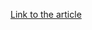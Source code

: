 [Link to the article](https://www.cisa.gov/news-events/alerts/2025/09/25/cisa-releases-one-industrial-control-systems-advisory)
